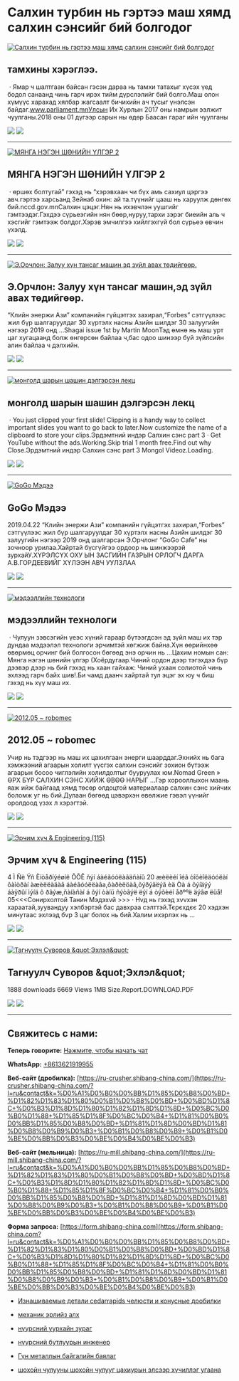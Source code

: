 # Салхин турбин нь гэртээ маш хямд салхин сэнсийг бий болгодог

<a href="https://swt.shibang-china.com/?l=ru&img&k=%D0%A1%D0%B0%D0%BB%D1%85%D0%B8%D0%BD+%D1%82%D1%83%D1%80%D0%B1%D0%B8%D0%BD+%D0%BD%D1%8C+%D0%B3%D1%8D%D1%80%D1%82%D1%8D%D1%8D+%D0%BC%D0%B0%D1%88+%D1%85%D1%8F%D0%BC%D0%B4+%D1%81%D0%B0%D0%BB%D1%85%D0%B8%D0%BD+%D1%81%D1%8D%D0%BD%D1%81%D0%B8%D0%B9%D0%B3+%D0%B1%D0%B8%D0%B9+%D0%B1%D0%BE%D0%BB%D0%B3%D0%BE%D0%B4%D0%BE%D0%B3" target="_blank">![Салхин турбин нь гэртээ маш хямд салхин сэнсийг бий болгодог](http://static.shibang-china.com/all-800x300/1253.jpg)</a>

## тамхины хэрэглээ.
&nbsp;&#0183;&#32;Ямар ч шалтгаан байсан гэсэн дараа нь тамхи татахыг хүсэх үед бодол санаанд чинь гарч ирэх тийм дүрслэлийг бий болго.Маш олон хүмүүс харахад хялбар жагсаалт бичихийн ач тусыг үнэлсэн байдаг.www.parliament.mnУлсын Их Хурлын 2017 оны намрын ээлжит чуулганы.2018 оны 01 дүгээр сарын ны өдөр Баасан гараг ийн чуулганы


<a href="https://whatsapp.shibangsoft.com/WhatsApp.php" target="_blank" title="WhatsApp">![](http://static.shibang-china.com/icon/whatsapp.png)</a> <a href="https://swt.shibang-china.com/?l=ru&icon&k=%D0%A1%D0%B0%D0%BB%D1%85%D0%B8%D0%BD+%D1%82%D1%83%D1%80%D0%B1%D0%B8%D0%BD+%D0%BD%D1%8C+%D0%B3%D1%8D%D1%80%D1%82%D1%8D%D1%8D+%D0%BC%D0%B0%D1%88+%D1%85%D1%8F%D0%BC%D0%B4+%D1%81%D0%B0%D0%BB%D1%85%D0%B8%D0%BD+%D1%81%D1%8D%D0%BD%D1%81%D0%B8%D0%B9%D0%B3+%D0%B1%D0%B8%D0%B9+%D0%B1%D0%BE%D0%BB%D0%B3%D0%BE%D0%B4%D0%BE%D0%B3" target="_blank">![](http://static.shibang-china.com/icon/chat-ru.png)</a>

---

<a href="https://swt.shibang-china.com/?l=ru&img&k=%D0%A1%D0%B0%D0%BB%D1%85%D0%B8%D0%BD+%D1%82%D1%83%D1%80%D0%B1%D0%B8%D0%BD+%D0%BD%D1%8C+%D0%B3%D1%8D%D1%80%D1%82%D1%8D%D1%8D+%D0%BC%D0%B0%D1%88+%D1%85%D1%8F%D0%BC%D0%B4+%D1%81%D0%B0%D0%BB%D1%85%D0%B8%D0%BD+%D1%81%D1%8D%D0%BD%D1%81%D0%B8%D0%B9%D0%B3+%D0%B1%D0%B8%D0%B9+%D0%B1%D0%BE%D0%BB%D0%B3%D0%BE%D0%B4%D0%BE%D0%B3" target="_blank">![МЯНГА НЭГЭН ШӨНИЙН ҮЛГЭР 2](http://static.shibang-china.com/all-800x300/880.jpg)</a>

## МЯНГА НЭГЭН ШӨНИЙН ҮЛГЭР 2
&nbsp;&#0183;&#32;өршөх болтугай” гэхэд нь “хэрэвхаан чи бүх амь сахиул цэргээ авч.гэртээ харсьанд Зейнаб охин: ай та.түүнийг цааш нь харуулж дөнгөх бий.nccd.gov.mnСалхин цэцэг.Нян нь ихэвчлэн уушгийг гэмтээдэг.Гэхдээ сүрьеэгийн нян бөөр,нуруу,тархи зэрэг биеийн аль ч хэсгийг гэмтээж болдог.Хэрэв эмчилгээ хийлгэхгүй бол сүрьеэ өвчин үхэлд.


<a href="https://whatsapp.shibangsoft.com/WhatsApp.php" target="_blank" title="WhatsApp">![](http://static.shibang-china.com/icon/whatsapp.png)</a> <a href="https://swt.shibang-china.com/?l=ru&icon&k=%D0%A1%D0%B0%D0%BB%D1%85%D0%B8%D0%BD+%D1%82%D1%83%D1%80%D0%B1%D0%B8%D0%BD+%D0%BD%D1%8C+%D0%B3%D1%8D%D1%80%D1%82%D1%8D%D1%8D+%D0%BC%D0%B0%D1%88+%D1%85%D1%8F%D0%BC%D0%B4+%D1%81%D0%B0%D0%BB%D1%85%D0%B8%D0%BD+%D1%81%D1%8D%D0%BD%D1%81%D0%B8%D0%B9%D0%B3+%D0%B1%D0%B8%D0%B9+%D0%B1%D0%BE%D0%BB%D0%B3%D0%BE%D0%B4%D0%BE%D0%B3" target="_blank">![](http://static.shibang-china.com/icon/chat-ru.png)</a>

---

<a href="https://swt.shibang-china.com/?l=ru&img&k=%D0%A1%D0%B0%D0%BB%D1%85%D0%B8%D0%BD+%D1%82%D1%83%D1%80%D0%B1%D0%B8%D0%BD+%D0%BD%D1%8C+%D0%B3%D1%8D%D1%80%D1%82%D1%8D%D1%8D+%D0%BC%D0%B0%D1%88+%D1%85%D1%8F%D0%BC%D0%B4+%D1%81%D0%B0%D0%BB%D1%85%D0%B8%D0%BD+%D1%81%D1%8D%D0%BD%D1%81%D0%B8%D0%B9%D0%B3+%D0%B1%D0%B8%D0%B9+%D0%B1%D0%BE%D0%BB%D0%B3%D0%BE%D0%B4%D0%BE%D0%B3" target="_blank">![Э.Орчлон: Залуу хүн тансаг машин,эд зүйл авах төдийгөөр.](http://static.shibang-china.com/all-800x300/399.jpg)</a>

## Э.Орчлон: Залуу хүн тансаг машин,эд зүйл авах төдийгөөр.
“Клийн энержи Ази” компанийн гүйцэтгэх захирал,“Forbes” сэтгүүлээс жил бүр шалгаруулдаг 30 хүртэлх насны Азийн шилдэг 30 залуугийн нэгээр 2019 онд …Shagai issue 1st by Martin MoonТэд өмнө нь маш урт цаг хугацаанд болж өнгөрсөн байлаа ч,бас одоо шинээр буй зүйлсийн алин байлаа ч дэлхийн.


<a href="https://whatsapp.shibangsoft.com/WhatsApp.php" target="_blank" title="WhatsApp">![](http://static.shibang-china.com/icon/whatsapp.png)</a> <a href="https://swt.shibang-china.com/?l=ru&icon&k=%D0%A1%D0%B0%D0%BB%D1%85%D0%B8%D0%BD+%D1%82%D1%83%D1%80%D0%B1%D0%B8%D0%BD+%D0%BD%D1%8C+%D0%B3%D1%8D%D1%80%D1%82%D1%8D%D1%8D+%D0%BC%D0%B0%D1%88+%D1%85%D1%8F%D0%BC%D0%B4+%D1%81%D0%B0%D0%BB%D1%85%D0%B8%D0%BD+%D1%81%D1%8D%D0%BD%D1%81%D0%B8%D0%B9%D0%B3+%D0%B1%D0%B8%D0%B9+%D0%B1%D0%BE%D0%BB%D0%B3%D0%BE%D0%B4%D0%BE%D0%B3" target="_blank">![](http://static.shibang-china.com/icon/chat-ru.png)</a>

---

<a href="https://swt.shibang-china.com/?l=ru&img&k=%D0%A1%D0%B0%D0%BB%D1%85%D0%B8%D0%BD+%D1%82%D1%83%D1%80%D0%B1%D0%B8%D0%BD+%D0%BD%D1%8C+%D0%B3%D1%8D%D1%80%D1%82%D1%8D%D1%8D+%D0%BC%D0%B0%D1%88+%D1%85%D1%8F%D0%BC%D0%B4+%D1%81%D0%B0%D0%BB%D1%85%D0%B8%D0%BD+%D1%81%D1%8D%D0%BD%D1%81%D0%B8%D0%B9%D0%B3+%D0%B1%D0%B8%D0%B9+%D0%B1%D0%BE%D0%BB%D0%B3%D0%BE%D0%B4%D0%BE%D0%B3" target="_blank">![монголд шарын шашин дэлгэрсэн лекц](http://static.shibang-china.com/all-800x300/454.jpg)</a>

## монголд шарын шашин дэлгэрсэн лекц
&nbsp;&#0183;&#32;You just clipped your first slide! Clipping is a handy way to collect important slides you want to go back to later.Now customize the name of a clipboard to store your clips.Эрдэмтний индэр Салхин сэнс part 3&nbsp;&#0183;&#32;Get YouTube without the ads.Working.Skip trial 1 month free.Find out why Close.Эрдэмтний индэр Салхин сэнс part 3 Mongol Videoz.Loading.


<a href="https://whatsapp.shibangsoft.com/WhatsApp.php" target="_blank" title="WhatsApp">![](http://static.shibang-china.com/icon/whatsapp.png)</a> <a href="https://swt.shibang-china.com/?l=ru&icon&k=%D0%A1%D0%B0%D0%BB%D1%85%D0%B8%D0%BD+%D1%82%D1%83%D1%80%D0%B1%D0%B8%D0%BD+%D0%BD%D1%8C+%D0%B3%D1%8D%D1%80%D1%82%D1%8D%D1%8D+%D0%BC%D0%B0%D1%88+%D1%85%D1%8F%D0%BC%D0%B4+%D1%81%D0%B0%D0%BB%D1%85%D0%B8%D0%BD+%D1%81%D1%8D%D0%BD%D1%81%D0%B8%D0%B9%D0%B3+%D0%B1%D0%B8%D0%B9+%D0%B1%D0%BE%D0%BB%D0%B3%D0%BE%D0%B4%D0%BE%D0%B3" target="_blank">![](http://static.shibang-china.com/icon/chat-ru.png)</a>

---

<a href="https://swt.shibang-china.com/?l=ru&img&k=%D0%A1%D0%B0%D0%BB%D1%85%D0%B8%D0%BD+%D1%82%D1%83%D1%80%D0%B1%D0%B8%D0%BD+%D0%BD%D1%8C+%D0%B3%D1%8D%D1%80%D1%82%D1%8D%D1%8D+%D0%BC%D0%B0%D1%88+%D1%85%D1%8F%D0%BC%D0%B4+%D1%81%D0%B0%D0%BB%D1%85%D0%B8%D0%BD+%D1%81%D1%8D%D0%BD%D1%81%D0%B8%D0%B9%D0%B3+%D0%B1%D0%B8%D0%B9+%D0%B1%D0%BE%D0%BB%D0%B3%D0%BE%D0%B4%D0%BE%D0%B3" target="_blank">![GoGo Мэдээ](http://static.shibang-china.com/all-800x300/1518.jpg)</a>

## GoGo Мэдээ
2019.04.22 “Клийн энержи Ази” компанийн гүйцэтгэх захирал,“Forbes” сэтгүүлээс жил бүр шалгаруулдаг 30 хүртэлх насны Азийн шилдэг 30 залуугийн нэгээр 2019 онд шалгарсан Э.Орчлонг “GoGo Cafe” ны зочноор урилаа.Хайртай бүсгүйгээ ордоор нь шинжээрэй зурхайУ.ХҮРЭЛСҮХ ОХУ ЫН ЗАСГИЙН ГАЗРЫН ОРЛОГЧ ДАРГА А.В.ГОРДЕЕВИЙГ ХҮЛЭЭН АВЧ УУЛЗЛАА


<a href="https://whatsapp.shibangsoft.com/WhatsApp.php" target="_blank" title="WhatsApp">![](http://static.shibang-china.com/icon/whatsapp.png)</a> <a href="https://swt.shibang-china.com/?l=ru&icon&k=%D0%A1%D0%B0%D0%BB%D1%85%D0%B8%D0%BD+%D1%82%D1%83%D1%80%D0%B1%D0%B8%D0%BD+%D0%BD%D1%8C+%D0%B3%D1%8D%D1%80%D1%82%D1%8D%D1%8D+%D0%BC%D0%B0%D1%88+%D1%85%D1%8F%D0%BC%D0%B4+%D1%81%D0%B0%D0%BB%D1%85%D0%B8%D0%BD+%D1%81%D1%8D%D0%BD%D1%81%D0%B8%D0%B9%D0%B3+%D0%B1%D0%B8%D0%B9+%D0%B1%D0%BE%D0%BB%D0%B3%D0%BE%D0%B4%D0%BE%D0%B3" target="_blank">![](http://static.shibang-china.com/icon/chat-ru.png)</a>

---

<a href="https://swt.shibang-china.com/?l=ru&img&k=%D0%A1%D0%B0%D0%BB%D1%85%D0%B8%D0%BD+%D1%82%D1%83%D1%80%D0%B1%D0%B8%D0%BD+%D0%BD%D1%8C+%D0%B3%D1%8D%D1%80%D1%82%D1%8D%D1%8D+%D0%BC%D0%B0%D1%88+%D1%85%D1%8F%D0%BC%D0%B4+%D1%81%D0%B0%D0%BB%D1%85%D0%B8%D0%BD+%D1%81%D1%8D%D0%BD%D1%81%D0%B8%D0%B9%D0%B3+%D0%B1%D0%B8%D0%B9+%D0%B1%D0%BE%D0%BB%D0%B3%D0%BE%D0%B4%D0%BE%D0%B3" target="_blank">![мэдээллийн технологи](http://static.shibang-china.com/all-800x300/159.jpg)</a>

## мэдээллийн технологи
&nbsp;&#0183;&#32;Чулуун зэвсэгийн үеэс хүний гараар бүтээгдсэн эд зүйл маш их тэр дундаа мэдээлэл технологи эрчимтэй хөгжиж байна.Хүн өөрийнхөө өвөрмөц орчинг бий болгосон бөгөөд энэ орчин нь …Цахим номын сан: Мянга нэгэн шөнийн үлгэр (Хоёрдугаар.Чиний ордон дээр тэгэхдээ бүр дээвэр дээр нь бий гэхэд нь хаан гайхаж: Чиний ухаан солиотой чинь эхлээд гарч байх шив!.Би чамд даанч хайртай тул эцэг эх юу ч биш гэхэд нь хүү маш их.


<a href="https://whatsapp.shibangsoft.com/WhatsApp.php" target="_blank" title="WhatsApp">![](http://static.shibang-china.com/icon/whatsapp.png)</a> <a href="https://swt.shibang-china.com/?l=ru&icon&k=%D0%A1%D0%B0%D0%BB%D1%85%D0%B8%D0%BD+%D1%82%D1%83%D1%80%D0%B1%D0%B8%D0%BD+%D0%BD%D1%8C+%D0%B3%D1%8D%D1%80%D1%82%D1%8D%D1%8D+%D0%BC%D0%B0%D1%88+%D1%85%D1%8F%D0%BC%D0%B4+%D1%81%D0%B0%D0%BB%D1%85%D0%B8%D0%BD+%D1%81%D1%8D%D0%BD%D1%81%D0%B8%D0%B9%D0%B3+%D0%B1%D0%B8%D0%B9+%D0%B1%D0%BE%D0%BB%D0%B3%D0%BE%D0%B4%D0%BE%D0%B3" target="_blank">![](http://static.shibang-china.com/icon/chat-ru.png)</a>

---

<a href="https://swt.shibang-china.com/?l=ru&img&k=%D0%A1%D0%B0%D0%BB%D1%85%D0%B8%D0%BD+%D1%82%D1%83%D1%80%D0%B1%D0%B8%D0%BD+%D0%BD%D1%8C+%D0%B3%D1%8D%D1%80%D1%82%D1%8D%D1%8D+%D0%BC%D0%B0%D1%88+%D1%85%D1%8F%D0%BC%D0%B4+%D1%81%D0%B0%D0%BB%D1%85%D0%B8%D0%BD+%D1%81%D1%8D%D0%BD%D1%81%D0%B8%D0%B9%D0%B3+%D0%B1%D0%B8%D0%B9+%D0%B1%D0%BE%D0%BB%D0%B3%D0%BE%D0%B4%D0%BE%D0%B3" target="_blank">![2012.05 ~ robomec](http://static.shibang-china.com/all-800x300/1159.jpg)</a>

## 2012.05 ~ robomec
Учир нь тэдгээр нь маш их цахилгаан энерги шаарддаг.Эхнийх нь бага хэмжээний агаарын холилт үүсгэх салхин сэнсийг зохион бүтээж агаарын босоо чиглэлийн холилдолтыг бууруулах юм.Nomad Green &#187; ӨРХ БҮР САЛХИН СЭНС ХИЙЖ ӨВӨӨ НАРЫГ …Гэр хорооллыхон маань яаж ийж байгаад хямд төсөр олдоцтой материалаар салхин сэнс хийчих боломж уг нь бий.Дулаан бөгөөд цэвэрхэн өвөлжие гэвэл үүнийг оролдоод үзэх л хэрэгтэй.


<a href="https://whatsapp.shibangsoft.com/WhatsApp.php" target="_blank" title="WhatsApp">![](http://static.shibang-china.com/icon/whatsapp.png)</a> <a href="https://swt.shibang-china.com/?l=ru&icon&k=%D0%A1%D0%B0%D0%BB%D1%85%D0%B8%D0%BD+%D1%82%D1%83%D1%80%D0%B1%D0%B8%D0%BD+%D0%BD%D1%8C+%D0%B3%D1%8D%D1%80%D1%82%D1%8D%D1%8D+%D0%BC%D0%B0%D1%88+%D1%85%D1%8F%D0%BC%D0%B4+%D1%81%D0%B0%D0%BB%D1%85%D0%B8%D0%BD+%D1%81%D1%8D%D0%BD%D1%81%D0%B8%D0%B9%D0%B3+%D0%B1%D0%B8%D0%B9+%D0%B1%D0%BE%D0%BB%D0%B3%D0%BE%D0%B4%D0%BE%D0%B3" target="_blank">![](http://static.shibang-china.com/icon/chat-ru.png)</a>

---

<a href="https://swt.shibang-china.com/?l=ru&img&k=%D0%A1%D0%B0%D0%BB%D1%85%D0%B8%D0%BD+%D1%82%D1%83%D1%80%D0%B1%D0%B8%D0%BD+%D0%BD%D1%8C+%D0%B3%D1%8D%D1%80%D1%82%D1%8D%D1%8D+%D0%BC%D0%B0%D1%88+%D1%85%D1%8F%D0%BC%D0%B4+%D1%81%D0%B0%D0%BB%D1%85%D0%B8%D0%BD+%D1%81%D1%8D%D0%BD%D1%81%D0%B8%D0%B9%D0%B3+%D0%B1%D0%B8%D0%B9+%D0%B1%D0%BE%D0%BB%D0%B3%D0%BE%D0%B4%D0%BE%D0%B3" target="_blank">![Эрчим хүч &amp; Engineering (115)](http://static.shibang-china.com/all-800x300/772.jpg)</a>

## Эрчим хүч &amp; Engineering (115)
4 &#204; &#209;&#232; &#221;&#241; &#200;&#237;&#242;&#229;&#240;&#237;&#253;&#233;&#248;&#237;&#235; &#213;&#213;&#202; &#241;&#253;&#237; &#225;&#224;&#233;&#227;&#243;&#243;&#235;&#224;&#227;&#228;&#241;&#224;&#237;&#251; 20 &#230;&#232;&#235;&#232;&#233;&#237; &#238;&#233;&#227; &#242;&#238;&#245;&#232;&#238;&#235;&#228;&#243;&#243;&#235;&#224;&#237; &#245;&#224;&#236;&#242;&#240;&#224;&#237; &#224;&#230;&#232;&#235;&#235;&#224;&#228;&#224;&#227; &#225;&#224;&#233;&#227;&#243;&#243;&#235;&#235;&#224;&#227;а,&#245;&#224;&#240;&#232;&#235;&#246;&#224;&#227;,&#245;&#253;&#240;&#253;&#227;&#235;&#253;&#227; &#232;&#228; &#210;&#224; &#225; &#245;&#253;&#237;&#228;&#253;&#253; &#225;&#224;&#255;&#240;&#251;&#237; &#236;&#253;&#237;&#228; &#245; &#240;&#227;&#253;&#230;,&#241;&#224;&#237;&#224;&#241;&#224;&#237; &#225; &#245;&#253;&#237; &#242;&#224;&#237;&#252; &#241;&#253;&#242;&#227;&#253;&#235; &#235;&#253;&#237; &#225; &#242;&#253;&#245;&#232;&#233;&#237; &#229;&#240;&#186;&#186;&#235; &#228;&#253;&#226;&#248; &#235;&#252;&#229;! 05&lt;&lt;&lt;Сонирхолтой Танин Мэдэхvй &gt;&gt;&gt;&nbsp;&#0183;&#32;Нvд нь гэхэд хvvхэн хараатай,зуувандуу хэлбэртэй бас давхраа сэлттэй.Тєрєхдєє 20 хэдхэн минутаас эхлээд бvр 3 цаг болох нь бий.Халим ихэрлэх нь …


<a href="https://whatsapp.shibangsoft.com/WhatsApp.php" target="_blank" title="WhatsApp">![](http://static.shibang-china.com/icon/whatsapp.png)</a> <a href="https://swt.shibang-china.com/?l=ru&icon&k=%D0%A1%D0%B0%D0%BB%D1%85%D0%B8%D0%BD+%D1%82%D1%83%D1%80%D0%B1%D0%B8%D0%BD+%D0%BD%D1%8C+%D0%B3%D1%8D%D1%80%D1%82%D1%8D%D1%8D+%D0%BC%D0%B0%D1%88+%D1%85%D1%8F%D0%BC%D0%B4+%D1%81%D0%B0%D0%BB%D1%85%D0%B8%D0%BD+%D1%81%D1%8D%D0%BD%D1%81%D0%B8%D0%B9%D0%B3+%D0%B1%D0%B8%D0%B9+%D0%B1%D0%BE%D0%BB%D0%B3%D0%BE%D0%B4%D0%BE%D0%B3" target="_blank">![](http://static.shibang-china.com/icon/chat-ru.png)</a>

---

<a href="https://swt.shibang-china.com/?l=ru&img&k=%D0%A1%D0%B0%D0%BB%D1%85%D0%B8%D0%BD+%D1%82%D1%83%D1%80%D0%B1%D0%B8%D0%BD+%D0%BD%D1%8C+%D0%B3%D1%8D%D1%80%D1%82%D1%8D%D1%8D+%D0%BC%D0%B0%D1%88+%D1%85%D1%8F%D0%BC%D0%B4+%D1%81%D0%B0%D0%BB%D1%85%D0%B8%D0%BD+%D1%81%D1%8D%D0%BD%D1%81%D0%B8%D0%B9%D0%B3+%D0%B1%D0%B8%D0%B9+%D0%B1%D0%BE%D0%BB%D0%B3%D0%BE%D0%B4%D0%BE%D0%B3" target="_blank">![Тагнуулч Суворов &amp;quot;Эхлэл&amp;quot;](http://static.shibang-china.com/all-800x300/639.jpg)</a>

## Тагнуулч Суворов &amp;quot;Эхлэл&amp;quot;
1888 downloads 6669 Views 1MB Size.Report.DOWNLOAD.PDF

<a href="https://whatsapp.shibangsoft.com/WhatsApp.php" target="_blank" title="WhatsApp">![](http://static.shibang-china.com/icon/whatsapp.png)</a> <a href="https://swt.shibang-china.com/?l=ru&icon&k=%D0%A1%D0%B0%D0%BB%D1%85%D0%B8%D0%BD+%D1%82%D1%83%D1%80%D0%B1%D0%B8%D0%BD+%D0%BD%D1%8C+%D0%B3%D1%8D%D1%80%D1%82%D1%8D%D1%8D+%D0%BC%D0%B0%D1%88+%D1%85%D1%8F%D0%BC%D0%B4+%D1%81%D0%B0%D0%BB%D1%85%D0%B8%D0%BD+%D1%81%D1%8D%D0%BD%D1%81%D0%B8%D0%B9%D0%B3+%D0%B1%D0%B8%D0%B9+%D0%B1%D0%BE%D0%BB%D0%B3%D0%BE%D0%B4%D0%BE%D0%B3" target="_blank">![](http://static.shibang-china.com/icon/chat-ru.png)</a>

---
## Свяжитесь с нами:

**Теперь говорите:** [Нажмите, чтобы начать чат](https://swt.shibang-china.com?l=ru&contact&k=%D0%A1%D0%B0%D0%BB%D1%85%D0%B8%D0%BD+%D1%82%D1%83%D1%80%D0%B1%D0%B8%D0%BD+%D0%BD%D1%8C+%D0%B3%D1%8D%D1%80%D1%82%D1%8D%D1%8D+%D0%BC%D0%B0%D1%88+%D1%85%D1%8F%D0%BC%D0%B4+%D1%81%D0%B0%D0%BB%D1%85%D0%B8%D0%BD+%D1%81%D1%8D%D0%BD%D1%81%D0%B8%D0%B9%D0%B3+%D0%B1%D0%B8%D0%B9+%D0%B1%D0%BE%D0%BB%D0%B3%D0%BE%D0%B4%D0%BE%D0%B3)

**WhatsApp:**  [+8613621919955](https://whatsapp.shibangsoft.com/WhatsApp.php)

**Веб-сайт (дробилка):** [https://ru-crusher.shibang-china.com/](https://ru-crusher.shibang-china.com/?l=ru&contact&k=%D0%A1%D0%B0%D0%BB%D1%85%D0%B8%D0%BD+%D1%82%D1%83%D1%80%D0%B1%D0%B8%D0%BD+%D0%BD%D1%8C+%D0%B3%D1%8D%D1%80%D1%82%D1%8D%D1%8D+%D0%BC%D0%B0%D1%88+%D1%85%D1%8F%D0%BC%D0%B4+%D1%81%D0%B0%D0%BB%D1%85%D0%B8%D0%BD+%D1%81%D1%8D%D0%BD%D1%81%D0%B8%D0%B9%D0%B3+%D0%B1%D0%B8%D0%B9+%D0%B1%D0%BE%D0%BB%D0%B3%D0%BE%D0%B4%D0%BE%D0%B3)

**Веб-сайт (мельница):** [https://ru-mill.shibang-china.com/](https://ru-mill.shibang-china.com/?l=ru&contact&k=%D0%A1%D0%B0%D0%BB%D1%85%D0%B8%D0%BD+%D1%82%D1%83%D1%80%D0%B1%D0%B8%D0%BD+%D0%BD%D1%8C+%D0%B3%D1%8D%D1%80%D1%82%D1%8D%D1%8D+%D0%BC%D0%B0%D1%88+%D1%85%D1%8F%D0%BC%D0%B4+%D1%81%D0%B0%D0%BB%D1%85%D0%B8%D0%BD+%D1%81%D1%8D%D0%BD%D1%81%D0%B8%D0%B9%D0%B3+%D0%B1%D0%B8%D0%B9+%D0%B1%D0%BE%D0%BB%D0%B3%D0%BE%D0%B4%D0%BE%D0%B3)

**Форма запроса:** [https://form.shibang-china.com](https://form.shibang-china.com?l=ru&contact&k=%D0%A1%D0%B0%D0%BB%D1%85%D0%B8%D0%BD+%D1%82%D1%83%D1%80%D0%B1%D0%B8%D0%BD+%D0%BD%D1%8C+%D0%B3%D1%8D%D1%80%D1%82%D1%8D%D1%8D+%D0%BC%D0%B0%D1%88+%D1%85%D1%8F%D0%BC%D0%B4+%D1%81%D0%B0%D0%BB%D1%85%D0%B8%D0%BD+%D1%81%D1%8D%D0%BD%D1%81%D0%B8%D0%B9%D0%B3+%D0%B1%D0%B8%D0%B9+%D0%B1%D0%BE%D0%BB%D0%B3%D0%BE%D0%B4%D0%BE%D0%B3)

* [Изнашиваемые детали cedarrapids челюсти и конусные дробилки](../126/%D0%98%D0%B7%D0%BD%D0%B0%D1%88%D0%B8%D0%B2%D0%B0%D0%B5%D0%BC%D1%8B%D0%B5%20%D0%B4%D0%B5%D1%82%D0%B0%D0%BB%D0%B8%20cedarrapids%20%D1%87%D0%B5%D0%BB%D1%8E%D1%81%D1%82%D0%B8%20%D0%B8%20%D0%BA%D0%BE%D0%BD%D1%83%D1%81%D0%BD%D1%8B%D0%B5%20%D0%B4%D1%80%D0%BE%D0%B1%D0%B8%D0%BB%D0%BA%D0%B8.md)

* [механик эрлийз алх](../128/%D0%BC%D0%B5%D1%85%D0%B0%D0%BD%D0%B8%D0%BA%20%D1%8D%D1%80%D0%BB%D0%B8%D0%B9%D0%B7%20%D0%B0%D0%BB%D1%85.md)

* [нүүрсний уурхайн зураг](../128/%D0%BD%D2%AF%D2%AF%D1%80%D1%81%D0%BD%D0%B8%D0%B9%20%D1%83%D1%83%D1%80%D1%85%D0%B0%D0%B9%D0%BD%20%D0%B7%D1%83%D1%80%D0%B0%D0%B3.md)

* [нүүрсний бутлуурын инженер](../126/%D0%BD%D2%AF%D2%AF%D1%80%D1%81%D0%BD%D0%B8%D0%B9%20%D0%B1%D1%83%D1%82%D0%BB%D1%83%D1%83%D1%80%D1%8B%D0%BD%20%D0%B8%D0%BD%D0%B6%D0%B5%D0%BD%D0%B5%D1%80.md)

* [Гүн металлын байгалийн баялаг](../130/%D0%93%D2%AF%D0%BD%20%D0%BC%D0%B5%D1%82%D0%B0%D0%BB%D0%BB%D1%8B%D0%BD%20%D0%B1%D0%B0%D0%B9%D0%B3%D0%B0%D0%BB%D0%B8%D0%B9%D0%BD%20%D0%B1%D0%B0%D1%8F%D0%BB%D0%B0%D0%B3.md)

* [шохойн чулууны шохойн чулууг цахиурын элсээр хүчиллэг угаана](../130/%D1%88%D0%BE%D1%85%D0%BE%D0%B9%D0%BD%20%D1%87%D1%83%D0%BB%D1%83%D1%83%D0%BD%D1%8B%20%D1%88%D0%BE%D1%85%D0%BE%D0%B9%D0%BD%20%D1%87%D1%83%D0%BB%D1%83%D1%83%D0%B3%20%D1%86%D0%B0%D1%85%D0%B8%D1%83%D1%80%D1%8B%D0%BD%20%D1%8D%D0%BB%D1%81%D1%8D%D1%8D%D1%80%20%D1%85%D2%AF%D1%87%D0%B8%D0%BB%D0%BB%D1%8D%D0%B3%20%D1%83%D0%B3%D0%B0%D0%B0%D0%BD%D0%B0.md)